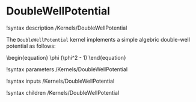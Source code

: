 # DoubleWellPotential

!syntax description /Kernels/DoubleWellPotential

The `DoubleWellPotential` kernel implements a simple algebric double-well potential as follows:

\begin{equation}
     \phi (\phi^2 - 1)
\end{equation}


!syntax parameters /Kernels/DoubleWellPotential

!syntax inputs /Kernels/DoubleWellPotential

!syntax children /Kernels/DoubleWellPotential

